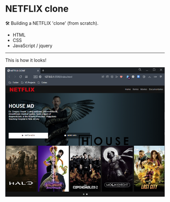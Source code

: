 # NETFLIX clone
:hammer_and_wrench: Building a NETFLIX 'clone' (from scratch).

- HTML
- CSS
- JavaScript / jquery

------

This is how it looks!

![image](./netflixclone.PNG)

